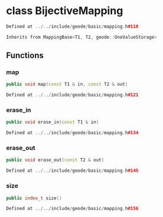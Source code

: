 # class BijectiveMapping

```cpp
Defined at ../../include/geode/basic/mapping.h#118
```

```cpp
Inherits from MappingBase<T1, T2, geode::OneValueStorage>
```



## Functions

### map

```cpp
public void map(const T1 & in, const T2 & out)
```

```cpp
Defined at ../../include/geode/basic/mapping.h#121
```

### erase_in

```cpp
public void erase_in(const T1 & in)
```

```cpp
Defined at ../../include/geode/basic/mapping.h#134
```

### erase_out

```cpp
public void erase_out(const T2 & out)
```

```cpp
Defined at ../../include/geode/basic/mapping.h#145
```

### size

```cpp
public index_t size()
```

```cpp
Defined at ../../include/geode/basic/mapping.h#156
```



